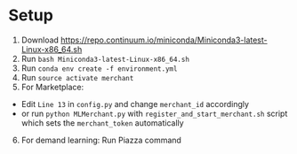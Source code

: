 # Setup
1. Download https://repo.continuum.io/miniconda/Miniconda3-latest-Linux-x86_64.sh
2. Run `bash Miniconda3-latest-Linux-x86_64.sh`
3. Run `conda env create -f environment.yml`
4. Run `source activate merchant`
5. For Marketplace:
  * Edit `Line 13` in `config.py` and change `merchant_id` accordingly
  * or run `python MLMerchant.py` with `register_and_start_merchant.sh` script which sets the `merchant_token` automatically
6. For demand learning: Run Piazza command
